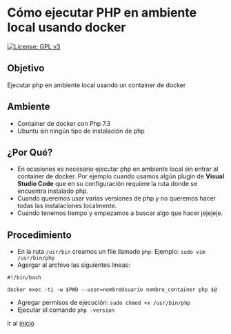 
# Cómo ejecutar PHP en ambiente local usando docker
[![License: GPL v3](https://img.shields.io/badge/License-GPLv3-blue.svg)](https://www.gnu.org/licenses/gpl-3.0)

## Objetivo

Ejecutar php en ambiente local usando un container de docker

## Ambiente

* Container de docker con Php 7.3
* Ubuntu sin ningún tipo de instalación de php

## ¿Por Qué?

* En ocasiones es necesario ejecutar php en ambiente local sin entrar al container de docker. Por ejemplo cuando usamos algún plugin de **Visual Studio Code** que en su configuración requiere la ruta donde se encuentra instalado php.
* Cuando queremos usar varias versiones de php y no queremos hacer todas las instalaciones localmente.
* Cuando tenemos tiempo y empezamos a buscar algo que hacer jejejeje.

## Procedimiento

* En la ruta `/usr/bin` creamos un file llamado `php`: Ejemplo: `sudo vim /usr/bin/php`
* Agergar al archivo las siguientes lineas:

```
#!/bin/bash

docker exec -ti -w $PWD --user=nombreUsuario nombre_container php $@

```
* Agregar permisos de ejecución: `sudo chmod +x /usr/bin/php`
* Ejecutar el comando `php -version`

Ir al [inicio](../README.md)
